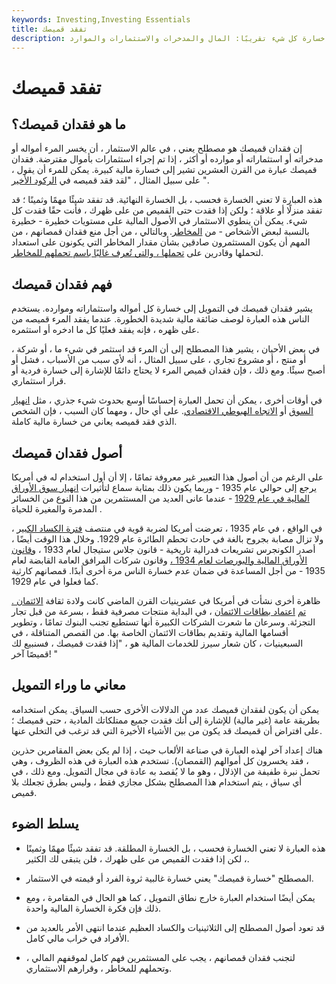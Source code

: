 ```yaml
---
keywords: Investing,Investing Essentials
title: تفقد قميصك
description: فقدان قميصك هو مصطلح يعني خسارة كل شيء تقريبًا: المال والمدخرات والاستثمارات والموارد.
---
```


# تفقد قميصك
## ما هو فقدان قميصك؟

إن فقدان قميصك هو مصطلح يعني ، في عالم الاستثمار ، أن يخسر المرء أمواله أو مدخراته أو استثماراته أو موارده أو أكثر ، إذا تم إجراء استثمارات بأموال مقترضة. فقدان قميصك عبارة من القرن العشرين تشير إلى خسارة مالية كبيرة. يمكن للمرء أن يقول ، على سبيل المثال ، "لقد فقد قميصه في [الركود الأخير](/recession) ".

هذه العبارة لا تعني الخسارة فحسب ، بل الخسارة النهائية. قد تفقد شيئًا مهمًا وثمينًا ؛ قد تفقد منزلًا أو علاقة ؛ ولكن إذا فقدت حتى القميص من على ظهرك ، فأنت حقًا فقدت كل شيء. يمكن أن ينطوي الاستثمار في الأصول المالية على مستويات خطيرة - خطيرة بالنسبة لبعض الأشخاص - من [المخاطر](/risk). وبالتالي ، من أجل منع فقدان قمصانهم ، من المهم أن يكون المستثمرون صادقين بشأن مقدار المخاطر التي يكونون على استعداد لتحملها وقادرين على [تحملها ، والتي تُعرف غالبًا باسم تحملهم للمخاطر](/risktolerance).

## فهم فقدان قميصك

يشير فقدان قميصك في التمويل إلى خسارة كل أمواله واستثماراته وموارده. يستخدم الناس هذه العبارة لوصف ضائقة مالية شديدة الخطورة. عندما يفقد المرء قميصه من على ظهره ، فإنه يفقد فعليًا كل ما ادخره أو استثمره.

في بعض الأحيان ، يشير هذا المصطلح إلى أن المرء قد استثمر في شيء ما ، أو شركة ، أو منتج ، أو مشروع تجاري ، على سبيل المثال ، أنه لأي سبب من الأسباب ، فشل أو أصبح سيئًا. ومع ذلك ، فإن فقدان قميص المرء لا يحتاج دائمًا للإشارة إلى خسارة فردية أو قرار استثماري.

في أوقات أخرى ، يمكن أن تحمل العبارة إحساسًا أوسع بحدوث شيء جذري ، مثل [انهيار السوق](/crash) أو [الاتجاه الهبوطي الاقتصادي](/downtrend). على أي حال ، ومهما كان السبب ، فإن الشخص الذي فقد قميصه يعاني من خسارة مالية كاملة.

## أصول فقدان قميصك

على الرغم من أن أصول هذا التعبير غير معروفة تمامًا ، إلا أن أول استخدام له في أمريكا يرجع إلى حوالي عام 1935 - وربما يكون ذلك بمثابة سماع لتأثيرات [انهيار سوق الأوراق المالية في عام 1929](/stock-market-crash-1929) - عندما عانى العديد من المستثمرين من هذا النوع من الخسائر المدمرة والمغيرة للحياة .

في الواقع ، في عام 1935 ، تعرضت أمريكا لضربة قوية في منتصف [فترة الكساد الكبير](/great_depression) ، ولا تزال مصابة بجروح بالغة في حادث تحطم الطائرة عام 1929. وخلال هذا الوقت أيضًا ، أصدر الكونجرس تشريعات فدرالية تاريخية - قانون جلاس ستيجال لعام 1933 ، [وقانون الأوراق المالية والبورصات لعام 1934 ،](/seact1934) وقانون شركات المرافق العامة القابضة لعام 1935 - من أجل المساعدة في ضمان عدم خسارة الناس مرة أخرى أبدًا. قمصانهم كارثية كما فعلوا في عام 1929.

ظاهرة أخرى نشأت في أمريكا في عشرينيات القرن الماضي كانت ولادة ثقافة [الائتمان . تم](/credit) [اعتماد بطاقات الائتمان](/creditcard) ، في البداية منتجات مصرفية فقط ، بسرعة من قبل تجار التجزئة. وسرعان ما شعرت الشركات الكبيرة أنها تستطيع تجنب البنوك تمامًا ، وتطوير أقسامها المالية وتقديم بطاقات الائتمان الخاصة بها. من القصص المتناقلة ، في السبعينيات ، كان شعار سيرز للخدمات المالية هو ، "إذا فقدت قميصك ، فسنبيع لك قميصًا آخر! "

## معاني ما وراء التمويل

يمكن أن يكون لفقدان قميصك عدد من الدلالات الأخرى حسب السياق. يمكن استخدامه بطريقة عامة (غير مالية) للإشارة إلى أنك فقدت جميع ممتلكاتك المادية ، حتى قميصك ؛ على افتراض أن قميصك قد يكون من بين الأشياء الأخيرة التي قد ترغب في التخلي عنها.

هناك إعداد آخر لهذه العبارة في صناعة الألعاب حيث ، إذا لم يكن بعض المقامرين حذرين ، فقد يخسرون كل أموالهم (القمصان). تستخدم هذه العبارة في هذه الظروف ، وهي تحمل نبرة طفيفة من الإذلال ، وهو ما لا يُقصد به عادة في مجال التمويل. ومع ذلك ، في أي سياق ، يتم استخدام هذا المصطلح بشكل مجازي فقط ، وليس بطرق تجعلك بلا قميص.

## يسلط الضوء

- هذه العبارة لا تعني الخسارة فحسب ، بل الخسارة المطلقة. قد تفقد شيئًا مهمًا وثمينًا ، لكن إذا فقدت القميص من على ظهرك ، فلن يتبقى لك الكثير.

- المصطلح "خسارة قميصك" يعني خسارة غالبية ثروة الفرد أو قيمته في الاستثمار.

- يمكن أيضًا استخدام العبارة خارج نطاق التمويل ، كما هو الحال في المقامرة ، ومع ذلك فإن فكرة الخسارة المالية واحدة.

- قد تعود أصول المصطلح إلى الثلاثينيات والكساد العظيم عندما انتهى الأمر بالعديد من الأفراد في خراب مالي كامل.

- لتجنب فقدان قمصانهم ، يجب على المستثمرين فهم كامل لموقفهم المالي ، وتحملهم للمخاطر ، وقرارهم الاستثماري.

